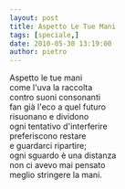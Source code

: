 ```yaml
---
layout: post
title: Aspetto Le Tue Mani
tags: [speciale,]
date: 2010-05-30 13:19:00
author: pietro
---
```

Aspetto le tue mani<br/>come l'uva la raccolta<br/>contro suoni consonanti<br/>fan già l'eco a quel futuro<br/>risuonano e dividono<br/>ogni tentativo d'interferire<br/>preferiscono restare<br/>e guardarci ripartire;<br/>ogni sguardo è una distanza<br/>non ci avevo mai pensato<br/>meglio stringere la mani.

